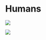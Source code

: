 # Humans

![](https://github.com/viljamis/data-and-robots/blob/master/human.gif)

![](https://github.com/viljamis/data-and-robots/blob/master/share.png)

